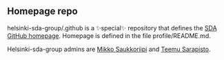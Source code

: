 ## Homepage repo

helsinki-sda-group/.github is a ✨special✨ repository that defines the [SDA GitHub homepage](https://github.com/helsinki-sda-group). Homepage is defined in the file profile/README.md.

Helsinki-sda-group admins are [Mikko Saukkoriipi](https://github.com/Saukkoriipi) and [Teemu Sarapisto](https://github.com/Tsarpf).
